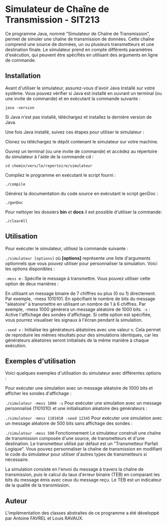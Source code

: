 # Simulateur de Chaîne de Transmission - SIT213
Ce programme Java, nommé "Simulateur de Chaîne de Transmission", permet de simuler une chaîne de transmission de données. Cette chaîne comprend une source de données, un ou plusieurs transmetteurs et une destination finale. Le simulateur prend en compte différents paramètres d'exécution, qui peuvent être spécifiés en utilisant des arguments en ligne de commande.

## Installation
Avant d'utiliser le simulateur, assurez-vous d'avoir Java installé sur votre système. Vous pouvez vérifier si Java est installé en ouvrant un terminal (ou une invite de commande) et en exécutant la commande suivante :

`java -version`

Si Java n'est pas installé, téléchargez et installez la dernière version de Java.

Une fois Java installé, suivez ces étapes pour utiliser le simulateur :

Clonez ou téléchargez le dépôt contenant le simulateur sur votre machine.

Ouvrez un terminal (ou une invite de commande) et accédez au répertoire du simulateur à l'aide de la commande cd :

`cd chemin/vers/le/repertoire/simulateur`

Compilez le programme en exécutant le script fourni :

`./compile`

Générez la documentation du code source en exécutant le script genDoc :

`./genDoc`

Pour nettoyer les dossiers **bin** et **docs** il est possible d'utiliser la commande:

`./clearAll`

## Utilisation
Pour exécuter le simulateur, utilisez la commande suivante :

`./simulateur [options]`
où **[options]** représente une liste d'arguments optionnels que vous pouvez utiliser pour personnaliser la simulation. Voici les options disponibles :

`-mess m` : Spécifie le message à transmettre. Vous pouvez utiliser cette option de deux manières :

En utilisant un message binaire de 7 chiffres ou plus (0 ou 1) directement. Par exemple, -mess 1010101.
En spécifiant le nombre de bits du message "aléatoire" à transmettre en utilisant un nombre de 1 à 6 chiffres. Par exemple, -mess 1000 générera un message aléatoire de 1000 bits.
`-s` : Active l'affichage des sondes d'affichage. Si cette option est spécifiée, vous pourrez visualiser les signaux à l'écran pendant la simulation.

`-seed v` : Initialise les générateurs aléatoires avec une valeur v. Cela permet de reproduire les mêmes résultats pour des simulations identiques, car les générateurs aléatoires seront initialisés de la même manière à chaque exécution.

## Exemples d'utilisation
Voici quelques exemples d'utilisation du simulateur avec différentes options :

Pour exécuter une simulation avec un message aléatoire de 1000 bits et afficher les sondes d'affichage :

`./simulateur -mess 1000 -s`
Pour exécuter une simulation avec un message personnalisé (1101010) et une initialisation aléatoire des générateurs :

`./simulateur -mess 1101010 -seed 12345`
Pour exécuter une simulation avec un message aléatoire de 500 bits sans affichage des sondes :

`./simulateur -mess 500`
Fonctionnement
Le simulateur construit une chaîne de transmission composée d'une source, de transmetteurs et d'une destination. Le transmetteur utilisé par défaut est un "Transmetteur Parfait Logique". Vous pouvez personnaliser la chaîne de transmission en modifiant le code du simulateur pour utiliser d'autres types de transmetteurs si nécessaire.

La simulation consiste en l'envoi du message à travers la chaîne de transmission, puis le calcul du taux d'erreur binaire (TEB) en comparant les bits du message émis avec ceux du message reçu. Le TEB est un indicateur de la qualité de la transmission.

## Auteur
L'implémentation des classes abstraites de ce programme a été développé par Antoine FAVREL et Louis RAVAUX.
